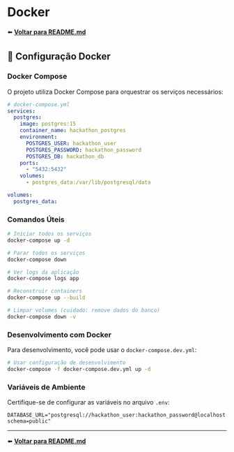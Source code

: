 # Docker

⬅️ **[Voltar para README.md](../README.md)**

## 🐳 Configuração Docker

### Docker Compose

O projeto utiliza Docker Compose para orquestrar os serviços necessários:

```yaml
# docker-compose.yml
services:
  postgres:
    image: postgres:15
    container_name: hackathon_postgres
    environment:
      POSTGRES_USER: hackathon_user
      POSTGRES_PASSWORD: hackathon_password
      POSTGRES_DB: hackathon_db
    ports:
      - "5432:5432"
    volumes:
      - postgres_data:/var/lib/postgresql/data

volumes:
  postgres_data:
```

### Comandos Úteis

```bash
# Iniciar todos os serviços
docker-compose up -d

# Parar todos os serviços
docker-compose down

# Ver logs da aplicação
docker-compose logs app

# Reconstruir containers
docker-compose up --build

# Limpar volumes (cuidado: remove dados do banco)
docker-compose down -v
```

### Desenvolvimento com Docker

Para desenvolvimento, você pode usar o `docker-compose.dev.yml`:

```bash
# Usar configuração de desenvolvimento
docker-compose -f docker-compose.dev.yml up -d
```

### Variáveis de Ambiente

Certifique-se de configurar as variáveis no arquivo `.env`:

```env
DATABASE_URL="postgresql://hackathon_user:hackathon_password@localhost:5432/hackathon_db?schema=public"
```

---

⬅️ **[Voltar para README.md](../README.md)**
